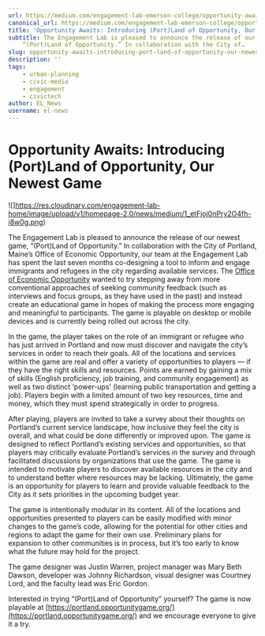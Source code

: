 ```yaml
---
url: https://medium.com/engagement-lab-emerson-college/opportunity-awaits-introducing-port-land-of-opportunity-our-newest-game-370ad6bf4e6c
canonical_url: https://medium.com/engagement-lab-emerson-college/opportunity-awaits-introducing-port-land-of-opportunity-our-newest-game-370ad6bf4e6c
title: 'Opportunity Awaits: Introducing (Port)Land of Opportunity, Our Newest Game'
subtitle: The Engagement Lab is pleased to announce the release of our newest game,
    “(Port)Land of Opportunity.” In collaboration with the City of…
slug: opportunity-awaits-introducing-port-land-of-opportunity-our-newest-game
description: ''
tags:
    - urban-planning
    - civic-media
    - engagement
    - civictech
author: EL_News
username: el-news
---
```


# Opportunity Awaits: Introducing (Port)Land of Opportunity, Our Newest Game

![]https://res.cloudinary.com/engagement-lab-home/image/upload/v1/homepage-2.0/news/medium/1_etFjoj0nPry2O4fh-i8w0g.png)

The Engagement Lab is pleased to announce the release of our newest game, “(Port)Land of Opportunity.” In collaboration with the City of Portland, Maine’s Office of Economic Opportunity, our team at the Engagement Lab has spent the last seven months co-designing a tool to inform and engage immigrants and refugees in the city regarding available services. The [Office of Economic Opportunity](https://www.portlandmaine.gov/2108/Office-of-Economic-Opportunity) wanted to try stepping away from more conventional approaches of seeking community feedback (such as interviews and focus groups, as they have used in the past) and instead create an educational game in hopes of making the process more engaging and meaningful to participants. The game is playable on desktop or mobile devices and is currently being rolled out across the city.

In the game, the player takes on the role of an immigrant or refugee who has just arrived in Portland and now must discover and navigate the city’s services in order to reach their goals. All of the locations and services within the game are real and offer a variety of opportunities to players — if they have the right skills and resources. Points are earned by gaining a mix of skills (English proficiency, job training, and community engagement) as well as two distinct ‘power-ups’ (learning public transportation and getting a job). Players begin with a limited amount of two key resources, time and money, which they must spend strategically in order to progress.

After playing, players are invited to take a survey about their thoughts on Portland’s current service landscape, how inclusive they feel the city is overall, and what could be done differently or improved upon. The game is designed to reflect Portland’s existing services and opportunities, so that players may critically evaluate Portland’s services in the survey and through facilitated discussions by organizations that use the game. The game is intended to motivate players to discover available resources in the city and to understand better where resources may be lacking. Ultimately, the game is an opportunity for players to learn and provide valuable feedback to the City as it sets priorities in the upcoming budget year.

The game is intentionally modular in its content. All of the locations and opportunities presented to players can be easily modified with minor changes to the game’s code, allowing for the potential for other cities and regions to adapt the game for their own use. Preliminary plans for expansion to other communities is in process, but it’s too early to know what the future may hold for the project.

The game designer was Justin Warren, project manager was Mary Beth Dawson, developer was Johnny Richardson, visual designer was Courtney Lord, and the faculty lead was Eric Gordon.

Interested in trying “(Port)Land of Opportunity” yourself? The game is now playable at [https://portland.opportunitygame.org/](https://portland.opportunitygame.org/) and we encourage everyone to give it a try.
